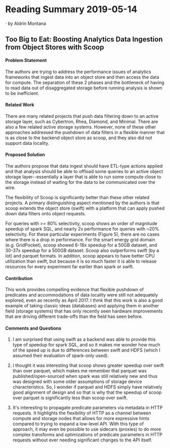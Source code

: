 # Reading Summary 2019-05-14

&middot; by Aldrin Montana

## Too Big to Eat: Boosting Analytics Data Ingestion from Object Stores with Scoop

#### Problem Statement

The authors are trying to address the performance issues of analytics frameworks that
ingest data into an object store and then access the data for compute. The separation
of these 2 phases and the bottleneck of having to read data out of disaggregated storage
before running analysis is shown to be inefficient.

#### Related Work

There are many related projects that push data filtering down to an active storage layer, such
as Cybertron, Rhea, Diamond, and Minimal. There are also a few related active storage systems.
However, none of these other approaches addressed the pushdown of data filters in a flexible manner
that is as close to the backend object store as scoop, and they also did not support data locality.

#### Proposed Solution

The authors propose that data ingest should have ETL-type actions applied and that analysis
should be able to offload some queries to an active object storage layer--essentially a layer
that is able to run some compute close to the storage instead of waiting for the data to be
communicated over the wire.

The flexibility of Scoop is significantly better than these other related projects. A primary
distinguishing aspect mentioned by the authors is that scoop extends the object store (swift)
with a platform that can apply pushed down data filters onto object requests.

For queries with >= 80% selectivity, scoop shows an order of magnitude speedup of spark SQL,
and nearly 2x performance for queries with ~20% selectivity. For these particular experiments
(Figure 5), there are no cases where there is a drop in performance. For the smart energy grid
domain (e.g. GridPocket), scoop showed 6-18x speedup for a 50GB dataset, and 30-37x speedup for
a 500GB dataset. Scoop also outperforms swift (by a lot) and parquet formats. In addition, scoop
appears to have better CPU utilization than swift, but because it is so much faster it is able
to release resources for every experiment far earlier than spark or swift.

#### Contribution

This work provides compelling evidence that flexible pushdown of predicates and accommodations of
data locality were still not adequately explored, even as recently as April 2017. I think that this
work is also a good example of taking classic ideas (databases) and applying them in another field (storage
systems) that has only recently seen hardware improvements that are driving different trade-offs than
the field has seen before.

#### Comments and Questions

1. I am surprised that using swift as a backend was able to provide this type of speedup for spark SQL,
and so it makes me wonder how much of the speed up is due to differences between swift and HDFS (which I
assumed their evaluation of spark-only used).

2. I thought it was interesting that scoop shows greater speedup over swift than over parquet, which
makes me remember that parquet was published/open-sourced when spark was still relatively new and thus
was designed with some older assumptions of storage device characteristics. So, I wonder if parquet
and HDFS simply have relatively good alignment of design and so that is why that the speedup of scoop
over parquet is significantly less than scoop over swift.
   
3. It's interesting to propagate predicate parameters via metadata in HTTP requests. It highlights the
flexibility of HTTP as a channel between compute and storage nodes that allows for more expressive hints
compared to trying to expand a low-level API. With this type of approach, it may even be possible to use
sidecars (proxies) to do more complex transforms and optimizations of predicate parameters in HTTP requests
without ever needing significant changes to the API itself.
